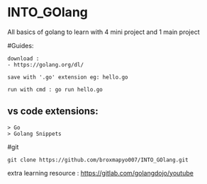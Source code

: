 # INTO_GOlang

All basics of golang to learn with 4 mini project and 1 main project

#Guides:

    download :
    - https://golang.org/dl/

    save with '.go' extension eg: hello.go

    run with cmd : go run hello.go
## vs code extensions:
    > Go
    > Golang Snippets

#git

    git clone https://github.com/broxmapyo007/INTO_GOlang.git

extra learning resource :
    https://gitlab.com/golangdojo/youtube
